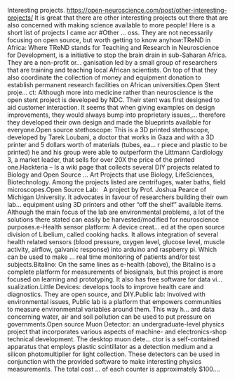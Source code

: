 Interesting projects. https://open-neuroscience.com/post/other-interesting-projects/
It is great that there are other interesting projects out there that are also concerned with making science available to more people! Here is a short list of projects I came acr #Other ...
oss. They are not necessarily focusing on open source, but worth getting to know anyhow:TReND in Africa: Where TReND stands for Teaching and Research in Neuroscience for Development, is a initiative to stop the brain drain in sub-Saharan Africa. They are a non-profit or...
ganisation led by a small group of researchers that are training and teaching local African scientists. On top of that they also coordinate the collection of money and equipment donation to establish permanent research facilities on African universities.Open Stent proje...
ct: Although more into medicine rather than neuroscience is the open stent project is developed by NDC. Their stent was first designed to aid customer interaction. It seems that when giving examples on design improvements, they would always bump into proprietary issues,...
 therefore they developed their own design and made the blueprints available for everyone.Open source stethoscope: This is a 3D printed stethoscope, developed by Tarek Loubani, a doctor that works in Gaza and with a 3D printer and 5 dollars worth of materials (tubes, ea...
r piece and plastic to be printed) he and his group were able to outperform the Littmann Cardiology 3, a market leader, that sells for over 20X the price of the printed one.Hackteria – Is a wiki page that collects several DIY projects related to Biology and Open Source ...
Art Projects that use Biology, LifeSciences, Biotechnology. Among the projects listed are centrifuges, water baths, field microscopes.Open Source Lab:   A project by Prof. Joshua Pearce of Michigan University. It advocates in favour of researchers building their own lab...
 equipment using 3D printers and other “off the shelf” available items. Although the main focus of the lab are environmental problems, a lot of the solutions there stated can easily be harvested/modified for neuroscience purposes.e-Health sensor platform: A device creat...
ed at the open source division of Libelium, called cooking hacks. It allows integration of several health related sensors (blood pressure, oxygen level, glucose level, muscle activity, airflow, galvanic response) into arduino and raspberry pi. Which can be used to make ...
real time monitoring of patients and/or test subjects.Bitalino: On the same lines as e-health (above), the Bitalino is a complete platform for measurements of biosignals, but this project is more focused on learning and prototyping. It also has free software for data vi...
sualization.Little Devices: develops tools to improve health care and diagnostics. They are open source, and DIY.Public lab: Involved with environmental issues, Public lab is a platform that empowers communities to measure environmental variables around them. This way h...
ard data concerning water, air and soil pollution can be used to put pressure on governments.Open source Muon Detector: an undergraduate-level physics project that incorporates various aspects of machine- and electronics-shop technical development. The desktop muon dete...
ctor is a self-contained apparatus that employs plastic scintillator as a detection medium and a silicon photomultiplier for light collection. These detectors can be used in conjunction with the provided software to make interesting physics measurements. The total cost ...
of each counter is approximately $100....
